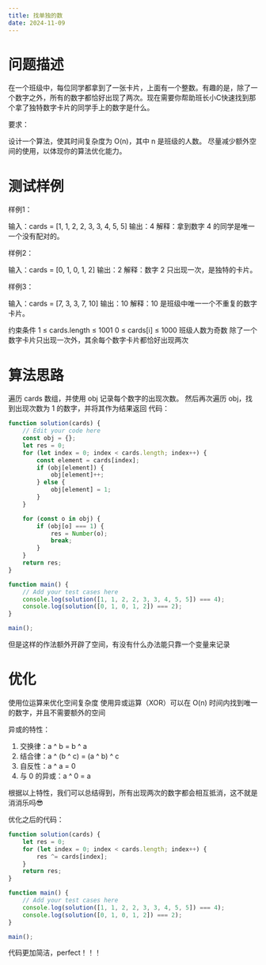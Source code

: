 ```yaml
---
title: 找单独的数
date: 2024-11-09
---
```


# 问题描述

在一个班级中，每位同学都拿到了一张卡片，上面有一个整数。有趣的是，除了一个数字之外，所有的数字都恰好出现了两次。现在需要你帮助班长小C快速找到那个拿了独特数字卡片的同学手上的数字是什么。

要求：

设计一个算法，使其时间复杂度为 O(n)，其中 n 是班级的人数。
尽量减少额外空间的使用，以体现你的算法优化能力。

# 测试样例

样例1：

输入：cards = [1, 1, 2, 2, 3, 3, 4, 5, 5]
输出：4
解释：拿到数字 4 的同学是唯一一个没有配对的。

样例2：

输入：cards = [0, 1, 0, 1, 2]
输出：2
解释：数字 2 只出现一次，是独特的卡片。

样例3：

输入：cards = [7, 3, 3, 7, 10]
输出：10
解释：10 是班级中唯一一个不重复的数字卡片。

约束条件
1 ≤ cards.length ≤ 1001
0 ≤ cards[i] ≤ 1000
班级人数为奇数
除了一个数字卡片只出现一次外，其余每个数字卡片都恰好出现两次

# 算法思路

遍历 cards 数组，并使用 obj 记录每个数字的出现次数。
然后再次遍历 obj，找到出现次数为 1 的数字，并将其作为结果返回
代码：
```js
function solution(cards) {
    // Edit your code here
    const obj = {};
    let res = 0;
    for (let index = 0; index < cards.length; index++) {
        const element = cards[index];
        if (obj[element]) {
            obj[element]++;
        } else {
            obj[element] = 1;
        }
    }

    for (const o in obj) {
        if (obj[o] === 1) {
            res = Number(o);
            break;
        }
    }
    return res;
}

function main() {
    // Add your test cases here
    console.log(solution([1, 1, 2, 2, 3, 3, 4, 5, 5]) === 4);
    console.log(solution([0, 1, 0, 1, 2]) === 2);
}

main();
```
但是这样的作法额外开辟了空间，有没有什么办法能只靠一个变量来记录

# 优化

使用位运算来优化空间复杂度
使用异或运算（XOR）可以在 O(n) 时间内找到唯一的数字，并且不需要额外的空间

异或的特性：
1. 交换律：a ^ b = b ^ a
2. 结合律：a ^ (b ^ c) = (a ^ b) ^ c
3. 自反性：a ^ a = 0
4. 与 0 的异或：a ^ 0 = a

根据以上特性，我们可以总结得到，所有出现两次的数字都会相互抵消，这不就是消消乐吗😎

优化之后的代码：
```js
function solution(cards) {
    let res = 0;
    for (let index = 0; index < cards.length; index++) {
        res ^= cards[index];
    }
    return res;
}

function main() {
    // Add your test cases here
    console.log(solution([1, 1, 2, 2, 3, 3, 4, 5, 5]) === 4);
    console.log(solution([0, 1, 0, 1, 2]) === 2);
}

main();
```
代码更加简洁，perfect！！！

